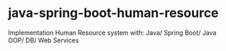 # java-spring-boot-human-resource
Implementation Human Resource system with: Java/ Spring Boot/ Java OOP/ DB/ Web Services
